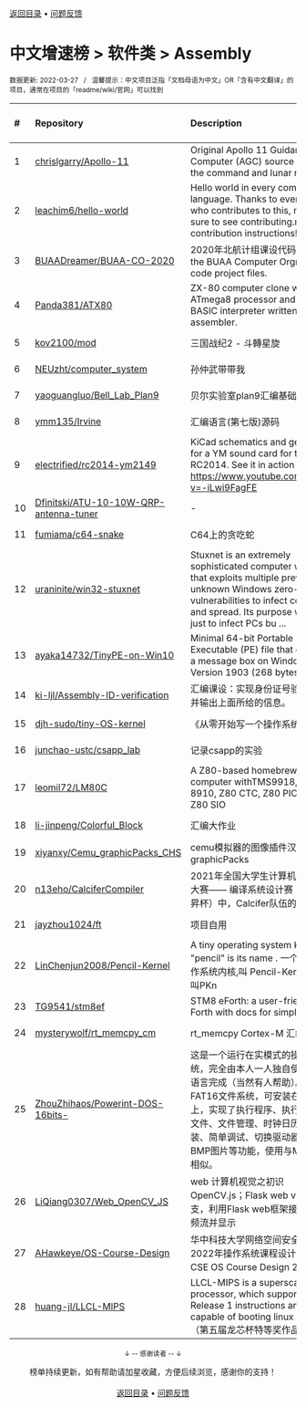<a href="https://github.com/GrowingGit/GitHub-Chinese-Top-Charts#github中文排行榜">返回目录</a> • <a href="/content/docs/feedback.md">问题反馈</a>

# 中文增速榜 > 软件类 > Assembly
<sub>数据更新: 2022-03-27&nbsp;&nbsp;&nbsp;/&nbsp;&nbsp;&nbsp;温馨提示：中文项目泛指「文档母语为中文」OR「含有中文翻译」的项目，通常在项目的「readme/wiki/官网」可以找到</sub>

|#|Repository|Description|Stars|Average daily growth|Updated|
|:-|:-|:-|:-|:-|:-|
|1|[chrislgarry/Apollo-11](https://github.com/chrislgarry/Apollo-11)|Original Apollo 11 Guidance Computer (AGC) source code for the command and lunar modules.|52633|18|2022-02-03|
|2|[leachim6/hello-world](https://github.com/leachim6/hello-world)|Hello world in every computer language.  Thanks to everyone who contributes to this, make sure to see contributing.md for contribution instructions!|8000|2|2022-03-22|
|3|[BUAADreamer/BUAA-CO-2020](https://github.com/BUAADreamer/BUAA-CO-2020)|2020年北航计组课设代码 This is the BUAA Computer Orgnization code project files.|6|0|2022-01-27|
|4|[Panda381/ATX80](https://github.com/Panda381/ATX80)|ZX-80 computer clone with ATmega8 processor and with BASIC interpreter written in AVR assembler.|23|0|2021-12-15|
|5|[kov2100/mod](https://github.com/kov2100/mod)|三国战纪2 - 斗轉星旋|3|0|2022-02-08|
|6|[NEUzht/computer_system](https://github.com/NEUzht/computer_system)|孙仲武带带我|3|0|2022-01-09|
|7|[yaoguangluo/Bell_Lab_Plan9](https://github.com/yaoguangluo/Bell_Lab_Plan9)|贝尔实验室plan9汇编基础研究|2|0|2022-01-27|
|8|[ymm135/Irvine](https://github.com/ymm135/Irvine)|汇编语言(第七版)源码|2|0|2022-02-08|
|9|[electrified/rc2014-ym2149](https://github.com/electrified/rc2014-ym2149)|KiCad schematics and gerbers for a YM sound card for the RC2014. See it in action here: https://www.youtube.com/watch?v=-iLwi9FagFE|53|0|2022-03-09|
|10|[Dfinitski/ATU-10-10W-QRP-antenna-tuner](https://github.com/Dfinitski/ATU-10-10W-QRP-antenna-tuner)|-|30|0|2021-12-09|
|11|[fumiama/c64-snake](https://github.com/fumiama/c64-snake)|C64上的贪吃蛇|4|0|2021-10-18|
|12|[uraninite/win32-stuxnet](https://github.com/uraninite/win32-stuxnet)|Stuxnet is an extremely sophisticated computer worm that exploits multiple previously unknown Windows zero-day vulnerabilities to infect computers and spread. Its purpose was not just to infect PCs bu ...|10|0|2022-03-17|
|13|[ayaka14732/TinyPE-on-Win10](https://github.com/ayaka14732/TinyPE-on-Win10)|Minimal 64-bit Portable Executable (PE) file that displays a message box on Windows 10 Version 1903 (268 bytes)|31|0|2021-11-27|
|14|[ki-ljl/Assembly-ID-verification](https://github.com/ki-ljl/Assembly-ID-verification)|汇编课设：实现身份证号验证功能并输出上面所给的信息。|2|0|2022-03-07|
|15|[djh-sudo/tiny-OS-kernel](https://github.com/djh-sudo/tiny-OS-kernel)|《从零开始写一个操作系统》|7|0|2021-10-10|
|16|[junchao-ustc/csapp_lab](https://github.com/junchao-ustc/csapp_lab)|记录csapp的实验|2|0|2021-10-30|
|17|[leomil72/LM80C](https://github.com/leomil72/LM80C)|A Z80-based homebrew computer withTMS9918, AY-3-8910, Z80 CTC, Z80 PIO, and Z80 SIO|67|0|2022-03-26|
|18|[li-jinpeng/Colorful_Block](https://github.com/li-jinpeng/Colorful_Block)|汇编大作业|2|0|2021-11-10|
|19|[xiyanxy/Cemu_graphicPacks_CHS](https://github.com/xiyanxy/Cemu_graphicPacks_CHS)|cemu模拟器的图像插件汉化包：graphicPacks|65|0|2021-12-12|
|20|[n13eho/CalciferCompiler](https://github.com/n13eho/CalciferCompiler)|2021年全国大学生计算机系统能力大赛—— 编译系统设计赛（华为毕昇杯）中，Calcifer队伍的作品|3|0|2021-11-21|
|21|[jayzhou1024/ft](https://github.com/jayzhou1024/ft)|项目自用|6|0|2021-09-30|
|22|[LinChenjun2008/Pencil-Kernel](https://github.com/LinChenjun2008/Pencil-Kernel)|A tiny operating system kernel, "pencil" is its name . 一个小型的操作系统内核,叫 Pencil-Kernel,有时叫PKn|3|0|2022-03-25|
|23|[TG9541/stm8ef](https://github.com/TG9541/stm8ef)|STM8 eForth: a user-friendly Forth with docs for simple µCs|262|0|2022-02-22|
|24|[mysterywolf/rt_memcpy_cm](https://github.com/mysterywolf/rt_memcpy_cm)|rt_memcpy Cortex-M 汇编加速版|3|0|2021-12-08|
|25|[ZhouZhihaos/Powerint-DOS-16bits-](https://github.com/ZhouZhihaos/Powerint-DOS-16bits-)|这是一个运行在实模式的操作系统，完全由本人一人独自使用汇编语言完成（当然有人帮助）。兼容FAT16文件系统，可安装在硬盘上，实现了执行程序、执行批处理文件、文件管理、时钟日历、安装、简单调试、切换驱动器、浏览BMP图片等功能，使用与MS-DOS相似。|5|0|2022-01-19|
|26|[LiQiang0307/Web_OpenCV_JS](https://github.com/LiQiang0307/Web_OpenCV_JS)|web 计算机视觉之初识OpenCV.js；Flask web  video 分支，利用Flask web框架接收实时视频流并显示|4|0|2022-01-26|
|27|[AHawkeye/OS-Course-Design](https://github.com/AHawkeye/OS-Course-Design)|华中科技大学网络空间安全学院2022年操作系统课程设计（HUST CSE OS Course Design 2022）|3|0|2022-03-16|
|28|[huang-jl/LLCL-MIPS](https://github.com/huang-jl/LLCL-MIPS)|LLCL-MIPS is a superscalar MIPS processor, which supports MIPS Release 1 instructions and is capable of booting linux kernel. （第五届龙芯杯特等奖作品）|12|0|2022-01-26|

<div align="center">
    <p><sub>↓ -- 感谢读者 -- ↓</sub></p>
    榜单持续更新，如有帮助请加星收藏，方便后续浏览，感谢你的支持！
</div>

<br/>

<div align="center"><a href="https://github.com/GrowingGit/GitHub-Chinese-Top-Charts#github中文排行榜">返回目录</a> • <a href="/content/docs/feedback.md">问题反馈</a></div>
